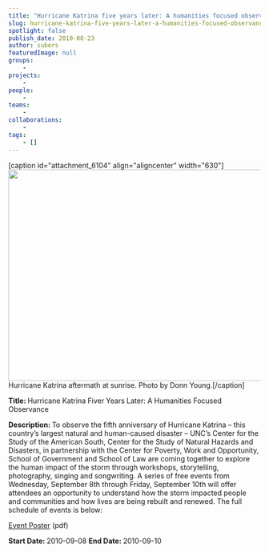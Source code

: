 ```yaml
---
title: "Hurricane Katrina five years later: A humanities focused observance"
slug: hurricane-katrina-five-years-later-a-humanities-focused-observance
spotlight: false
publish_date: 2010-08-23
author: subers
featuredImage: null
groups:
    - 
projects:
    - 
people:
    - 
teams: 
    - 
collaborations:
    - 
tags:
    - []
---
```

[caption id="attachment_6104" align="aligncenter" width="630"]<a href="http://www.renci.org/wp-content/uploads/2010/08/Neighborhoods-Sunrise-9th-Ward1.jpg"><img class="wp-image-6104 size-large" title="Neighborhoods-Sunrise-9th-Ward" src="http://www.renci.org/wp-content/uploads/2010/08/Neighborhoods-Sunrise-9th-Ward1-630x422.jpg" alt="" width="630" height="422" /></a> Hurricane Katrina aftermath at sunrise. Photo by Donn Young.[/caption]

<strong>Title: </strong>Hurricane Katrina Fiver Years Later: A Humanities Focused Observance

<strong>Description: </strong>To observe the fifth anniversary of Hurricane Katrina – this country’s largest natural and human-caused disaster – UNC’s Center for the Study of the American South, Center for the Study of Natural Hazards and Disasters, in partnership with the Center for Poverty, Work and Opportunity, School of Government and School of Law are coming together to explore the human impact of the storm through workshops, storytelling, photography, singing and songwriting. A series of free events from Wednesday, September 8th through Friday, September 10th will offer attendees an opportunity to understand how the storm impacted people and communities and how lives are being rebuilt and renewed. The full schedule of events is below:

<a href="http://www.renci.org/wp-content/uploads/2010/08/katrina-poster.pdf" target="_blank">Event Poster</a> (pdf)

<strong>Start Date: </strong>2010-09-08
<strong>End Date: </strong>2010-09-10
